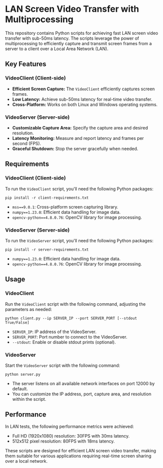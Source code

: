 # LAN Screen Video Transfer with Multiprocessing

This repository contains Python scripts for achieving fast LAN screen video transfer with sub-50ms latency. The scripts leverage the power of multiprocessing to efficiently capture and transmit screen frames from a server to a client over a Local Area Network (LAN).

## Key Features

### VideoClient (Client-side)

-   **Efficient Screen Capture:** The `VideoClient` efficiently captures screen frames.
-   **Low Latency:** Achieve sub-50ms latency for real-time video transfer.
-   **Cross-Platform:** Works on both Linux and Windows operating systems.

### VideoServer (Server-side)

-   **Customizable Capture Area:** Specify the capture area and desired resolution.
-   **Latency Monitoring:** Measure and report latency and frames per second (FPS).
-   **Graceful Shutdown:** Stop the server gracefully when needed.

## Requirements

### VideoClient (Client-side)

To run the `VideoClient` script, you'll need the following Python packages:

```shell
pip install -r client-requirements.txt
```

-   `mss==9.0.1`: Cross-platform screen capturing library.
-   `numpy==1.23.0`: Efficient data handling for image data.
-   `opencv-python==4.8.0.76`: OpenCV library for image processing.

### VideoServer (Server-side)

To run the `VideoServer` script, you'll need the following Python packages:

```
pip install -r server-requirements.txt
```

-   `numpy==1.23.0`: Efficient data handling for image data.
-   `opencv-python==4.8.0.76`: OpenCV library for image processing.

## Usage

### VideoClient

Run the `VideoClient` script with the following command, adjusting the parameters as needed:

```
python client.py --ip SERVER_IP --port SERVER_PORT [--stdout True/False]
```

-   `SERVER_IP`: IP address of the VideoServer.
-   `SERVER_PORT`: Port number to connect to the VideoServer.
-   `--stdout`: Enable or disable stdout prints (optional).

### VideoServer

Start the `VideoServer` script with the following command:

```
python server.py
```

-   The server listens on all available network interfaces on port 12000 by default.
-   You can customize the IP address, port, capture area, and resolution within the script.

## Performance

In LAN tests, the following performance metrics were achieved:

-   Full HD (1920x1080) resolution: 30FPS with 30ms latency.
-   512x512 pixel resolution: 80FPS with 18ms latency.

These scripts are designed for efficient LAN screen video transfer, making them suitable for various applications requiring real-time screen sharing over a local network.
